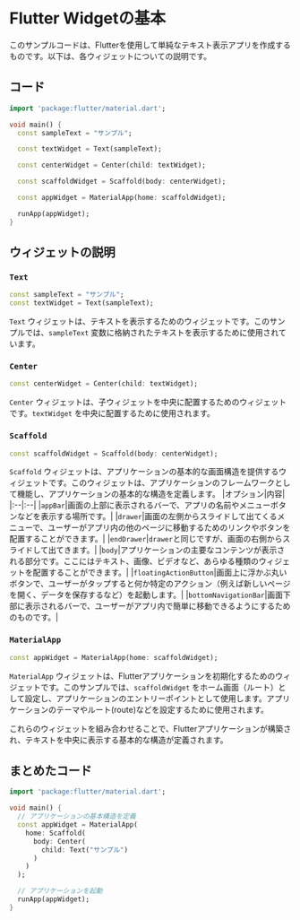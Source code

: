 # Flutter Widgetの基本

このサンプルコードは、Flutterを使用して単純なテキスト表示アプリを作成するものです。以下は、各ウィジェットについての説明です。

## コード

```dart
import 'package:flutter/material.dart';

void main() {
  const sampleText = "サンプル";

  const textWidget = Text(sampleText);

  const centerWidget = Center(child: textWidget);

  const scaffoldWidget = Scaffold(body: centerWidget);

  const appWidget = MaterialApp(home: scaffoldWidget);

  runApp(appWidget);
}
```

## ウィジェットの説明

### `Text`

```dart
const sampleText = "サンプル";
const textWidget = Text(sampleText);
```

`Text` ウィジェットは、テキストを表示するためのウィジェットです。このサンプルでは、`sampleText` 変数に格納されたテキストを表示するために使用されています。

### `Center`

```dart
const centerWidget = Center(child: textWidget);
```

`Center` ウィジェットは、子ウィジェットを中央に配置するためのウィジェットです。`textWidget` を中央に配置するために使用されます。

### `Scaffold`

```dart
const scaffoldWidget = Scaffold(body: centerWidget);
```

`Scaffold` ウィジェットは、アプリケーションの基本的な画面構造を提供するウィジェットです。このウィジェットは、アプリケーションのフレームワークとして機能し、アプリケーションの基本的な構造を定義します。
|オプション|内容|
|:--|:--|
|`appBar`|画面の上部に表示されるバーで、アプリの名前やメニューボタンなどを表示する場所です。|
|`drawer`|画面の左側からスライドして出てくるメニューで、ユーザーがアプリ内の他のページに移動するためのリンクやボタンを配置することができます。|
|`endDrawer`|`drawer`と同じですが、画面の右側からスライドして出てきます。|
|`body`|アプリケーションの主要なコンテンツが表示される部分です。ここにはテキスト、画像、ビデオなど、あらゆる種類のウィジェットを配置することができます。|
|`floatingActionButton`|画面上に浮かぶ丸いボタンで、ユーザーがタップすると何か特定のアクション（例えば新しいページを開く、データを保存するなど）を起動します。|
|`bottomNavigationBar`|画面下部に表示されるバーで、ユーザーがアプリ内で簡単に移動できるようにするためのものです。|

### `MaterialApp`

```dart
const appWidget = MaterialApp(home: scaffoldWidget);
```

`MaterialApp` ウィジェットは、Flutterアプリケーションを初期化するためのウィジェットです。このサンプルでは、`scaffoldWidget` をホーム画面（ルート）として設定し、アプリケーションのエントリーポイントとして使用します。アプリケーションのテーマやルート(route)などを設定するために使用されます。

これらのウィジェットを組み合わせることで、Flutterアプリケーションが構築され、テキストを中央に表示する基本的な構造が定義されます。

## まとめたコード

```dart
import 'package:flutter/material.dart';

void main() {
  // アプリケーションの基本構造を定義
  const appWidget = MaterialApp(
    home: Scaffold(
      body: Center(
        child: Text("サンプル")
      )
    )
  );

  // アプリケーションを起動
  runApp(appWidget);
}
```